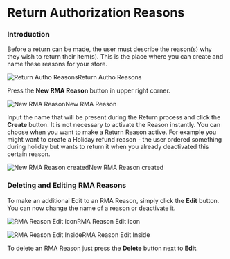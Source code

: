 # Return Authorization Reasons

### Introduction <a id="introduction"></a>

Before a return can be made, the user must describe the reason\(s\) why they wish to return their item\(s\). This is the place where you can create and name these reasons for your store.

![Return Autho Reasons](https://guides.spreecommerce.org/static/3c65750c7085697c21474c9e311362ae/096b1/return_autho_reasons.jpg)Return Autho Reasons

Press the **New RMA Reason** button in upper right corner.

![New RMA Reason](https://guides.spreecommerce.org/static/6797ed5194da774548165694bde4cca1/51f40/new_rma_reason.jpg)New RMA Reason

Input the name that will be present during the Return process and click the **Create** button. It is not necessary to activate the Reason instantly. You can choose when you want to make a Return Reason active. For example you might want to create a Holiday refund reason - the user ordered something during holiday but wants to return it when you already deactivated this certain reason.

![New RMA Reason created](https://guides.spreecommerce.org/static/6e85d131eb2e7c4b33e46888e6dafedf/b4d30/new_rma_reason_created.jpg)New RMA Reason created

### Deleting and Editing RMA Reasons <a id="deleting-and-editing-rma-reasons"></a>

To make an additional Edit to an RMA Reason, simply click the **Edit** button. You can now change the name of a reason or deactivate it.

![RMA Reason Edit icon](https://guides.spreecommerce.org/static/221a2ca8b01a266f57097e616ec4f306/f842d/rma_reason_edit_icon.jpg)RMA Reason Edit icon

![RMA Reason Edit Inside](https://guides.spreecommerce.org/static/1fc6059b7d440c56c08018f1391d2f8e/03ffe/rma_reason_edit_inside.jpg)RMA Reason Edit Inside

To delete an RMA Reason just press the **Delete** button next to **Edit**.

